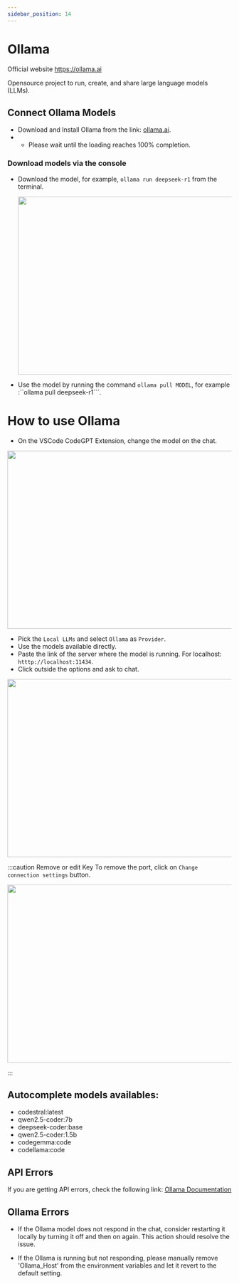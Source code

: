 ```yaml
---
sidebar_position: 14
---
```


# Ollama

Official website https://ollama.ai

Opensource project to run, create, and share large language models (LLMs).
## Connect Ollama Models
- Download and Install Ollama from the link: [ollama.ai](https://ollama.ai/).
- - Please wait until the loading reaches 100% completion.

### Download models via the console
- Download the model, for example, `ollama run deepseek-r1` from the terminal.

   <p align="center"><img width="550" height="400" src="https://github.com/user-attachments/assets/258d5faa-3d8c-4198-aabe-5378b3bf3aae"/></p>

- Use the model by running the command ```ollama pull MODEL```, for example :``ollama pull deepseek-r1```.

# How to use Ollama

- On the VSCode CodeGPT Extension, change the model on the chat.

<p align="center"><img width="550" height="400" src="https://github.com/user-attachments/assets/0a6791c5-bdf1-4410-a77a-4e9083993b7a"/></p>

- Pick the `Local LLMs` and select `Ollama` as `Provider`.
- Use the models available directly.
- Paste the link of the server where the model is running. For localhost: `htttp://localhost:11434`. 
- Click outside the options and ask to chat.

<p align="center"><img width="550" height="400" src="https://github.com/user-attachments/assets/28ec0abc-2928-4225-b1e9-764111291db2"/></p>


:::caution Remove or edit Key
To remove the port, click on `Change connection settings` button.
 <p align="center"><img width="550" height="400" src="https://github.com/user-attachments/assets/b32595a0-47de-4f9b-804b-3d6188fb1027"/></p>
:::
 

## Autocomplete models availables:
- codestral:latest
- qwen2.5-coder:7b
- deepseek-coder:base
- qwen2.5-coder:1.5b
- codegemma:code
- codellama:code


## API Errors
If you are getting API errors, check the following link: [Ollama Documentation](https://ollama.ai/)

## Ollama Errors
- If the Ollama model does not respond in the chat, consider restarting it locally by turning it off and then on again. This action should resolve the issue.

  
- If the Ollama is running but not responding, please manually remove 'Ollama_Host' from the environment variables and let it revert to the default setting.
    


 


